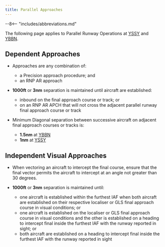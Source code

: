 ```yaml
---
title: Parallel Approaches
---
```


--8<-- "includes/abbreviations.md"

The following page applies to Parallel Runway Operations at [YSSY](../../terminal/sydney/#parallel-runway-operations) and [YBBN](../../terminal/brisbane/#parallel-runway-operations).

## Dependent Approaches
- Approaches are any combination of:  
    - a Precision approach procedure; and  
    - an RNP AR approach

- **1000ft** or **3nm** separation is maintained until aircraft are established:  
    - inbound on the final approach course or track; or  
    - on an RNP AR APCH that will not cross the adjacent parallel runway final approach course or track

- Minimum Diagonal separation between successive aircraft on adjacent final approach courses or tracks is:  
    - **1.5nm** at [YBBN](../../terminal/brisbane/#parallel-runway-operations)  
    - **1nm** at [YSSY](../../terminal/sydney/#parallel-runway-operations)

## Independent Visual Approaches
- When vectoring an aircraft to intercept the final course, ensure that the final vector permits the aircraft to intercept at an angle not greater than 30 degrees.

- **1000ft** or **3nm** separation is maintained until:  
    - one aircraft is established within the furthest IAF when both aircraft are established on their respective localiser or GLS final approach course in visual conditions; or  
    - one aircraft is established on the localiser or GLS final approach course in visual conditions and the other is established on a heading to intercept final inside the furthest IAF with the runway reported in sight; or  
    - both aircraft are established on a heading to intercept final inside the furthest IAF with the runway reported in sight
